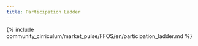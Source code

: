```yaml
---
title: Participation Ladder 
---
```


{% include community_cirriculum/market_pulse/FFOS/en/participation_ladder.md %}

